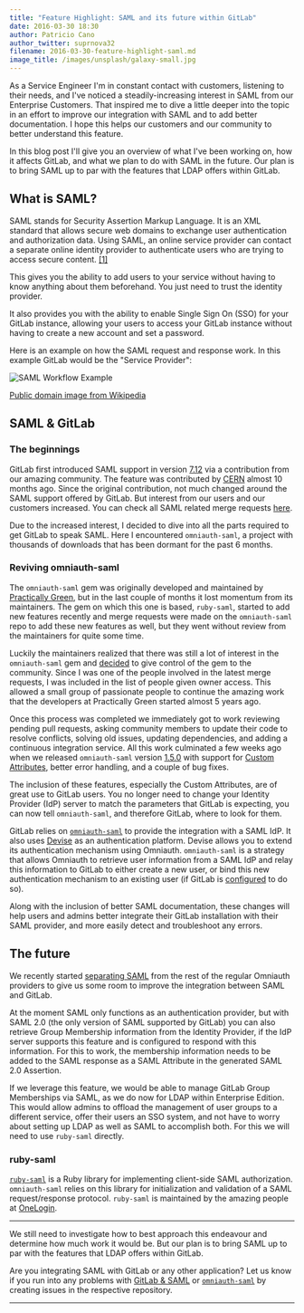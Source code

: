 ```yaml
---
title: "Feature Highlight: SAML and its future within GitLab"
date: 2016-03-30 18:30
author: Patricio Cano
author_twitter: suprnova32
filename: 2016-03-30-feature-highlight-saml.md
image_title: /images/unsplash/galaxy-small.jpg
---
```


As a Service Engineer I'm in constant contact with customers, listening to their
needs, and I've noticed a steadily-increasing interest in SAML from our
Enterprise Customers. That inspired me to dive a little deeper into the topic in
an effort to improve our integration with SAML and to add better documentation.
I hope this helps our customers and our community to better understand this
feature.

In this blog post I'll give you an overview of what I've been working on, how it
affects GitLab, and what we plan to do with SAML in the future. Our plan is to
bring SAML up to par with the features that LDAP offers within GitLab.

<!-- more -->

## What is SAML?

SAML stands for Security Assertion Markup Language. It is an XML standard that
allows secure web domains to exchange user authentication and authorization data.
Using SAML, an online service provider can contact a separate online identity
provider to authenticate users who are trying to access secure content.
[[1]](https://developers.google.com/google-apps/sso/saml_reference_implementation)

This gives you the ability to add users to your service without having to know
anything about them beforehand. You just need to trust the identity provider.

It also provides you with the ability to enable Single Sign On (SSO) for your
GitLab instance, allowing your users to access your GitLab instance without
having to create a new account and set a password.

Here is an example on how the SAML request and response work. In this example
GitLab would be the "Service Provider":

![SAML Workflow Example](/images/saml_workflow_vertical.gif)

[Public domain image from Wikipedia](https://en.wikipedia.org/wiki/SAML_2.0#/media/File:Saml2-browser-sso-post.gif)

## SAML & GitLab

### The beginnings

GitLab first introduced SAML support in version [7.12](https://gitlab.com/gitlab-org/gitlab-ce/merge_requests/722/diffs)
via a contribution from our amazing community. The feature was contributed by
[CERN](http://home.cern/) almost 10 months ago. Since the original contribution,
not much changed around the SAML support offered by GitLab. But interest from
our users and our customers increased. You can check all SAML related merge
requests
[here](https://gitlab.com/gitlab-org/gitlab-ce/merge_requests?utf8=%E2%9C%93&issue_search=saml&state=merged&scope=all&assignee_id=&author_id=&milestone_id=&label_id=).

Due to the increased interest, I decided to dive into all the parts required to
get GitLab to speak SAML. Here I encountered `omniauth-saml`, a project with thousands
of downloads that has been dormant for the past 6 months.

### Reviving omniauth-saml

The `omniauth-saml` gem was originally developed and maintained by
[Practically Green](http://www.wespire.com/), but in the last couple of months
it lost momentum from its maintainers.
The gem on which this one is based, `ruby-saml`, started to add new features
recently and merge requests were made on the `omniauth-saml` repo to add these
new features as well, but they went without review from the maintainers
for quite some time.

Luckily the maintainers realized that there was still a lot of interest in the
`omniauth-saml` gem and [decided](https://github.com/omniauth/omniauth-saml/issues/67)
to give control of the gem to the community. Since I was one of the people
involved in the latest merge requests, I was included in the list of people
given owner access. This allowed a small group of passionate people to continue
the amazing work that the developers at Practically Green started almost 5
years ago.

Once this process was completed we immediately got to work reviewing pending pull
requests, asking community members to update their code to resolve conflicts,
solving old issues, updating dependencies, and adding a continuous integration
service. All this work culminated a few weeks ago when we released `omniauth-saml`
version [1.5.0](https://github.com/omniauth/omniauth-saml/blob/master/CHANGELOG.md#150-2016-02-25)
with support for [Custom Attributes](http://doc.gitlab.com/ce/integration/saml.html#attribute_statements),
better error handling, and a couple of bug fixes.

The inclusion of these features, especially the Custom Attributes, are of great
use to GitLab users. You no longer need to change your Identity Provider (IdP)
server to match the parameters that GitLab is expecting, you can now tell
`omniauth-saml`, and therefore GitLab, where to look for them.

GitLab relies on [`omniauth-saml`](https://github.com/omniauth/omniauth-saml) to
provide the integration with a SAML IdP. It also uses
[Devise](https://github.com/plataformatec/devise) as an authentication platform.
Devise allows you to extend its authentication mechanism using Omniauth.
`omniauth-saml` is a strategy that allows Omniauth to retrieve user information
from a SAML IdP and relay this information to GitLab to either create a new user,
or bind this new authentication mechanism to an existing user (if GitLab is
[configured](http://doc.gitlab.com/ce/integration/saml.html) to do so).

Along with the inclusion of better SAML documentation, these changes will help
users and admins better integrate their GitLab installation with their SAML provider,
and more easily detect and troubleshoot any errors.

## The future

We recently started [separating SAML](https://gitlab.com/gitlab-org/gitlab-ce/merge_requests/2882/)
from the rest of the regular Omniauth providers to give us some room to improve
the integration between SAML and GitLab.

At the moment SAML only functions as an authentication provider, but with SAML 2.0
(the only version of SAML supported by GitLab) you can also retrieve Group Membership
information from the Identity Provider, if the IdP server supports this feature
and is configured to respond with this information. For this to work, the
membership information needs to be added to the SAML response as a SAML
Attribute in the generated SAML 2.0 Assertion.

If we leverage this feature, we would be able to manage GitLab Group Memberships
via SAML, as we do now for LDAP within Enterprise Edition. This would allow
admins to offload the management of user groups to a different service, offer
their users an SSO system, and not have to worry about setting up LDAP as well
as SAML to accomplish both. For this we will need to use `ruby-saml` directly.

### ruby-saml

[`ruby-saml`](https://github.com/onelogin/ruby-saml) is a Ruby library for
implementing client-side SAML authorization. `omniauth-saml` relies on this library
for initialization and validation of a SAML request/response protocol. `ruby-saml`
is maintained by the amazing people at [OneLogin](https://www.onelogin.com/).

---

We still need to investigate how to best approach this endeavour and determine
how much work it would be. But our plan is to bring SAML up to par with the
features that LDAP offers within GitLab.

Are you integrating SAML with GitLab or any other application? Let us know if you
run into any problems with [GitLab & SAML](https://gitlab.com/gitlab-org/gitlab-ce/issues)
or [`omniauth-saml`](https://github.com/omniauth/omniauth-saml/issues) by creating
issues in the respective repository.

---
